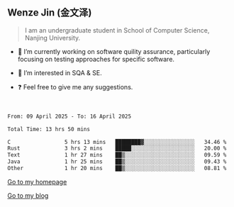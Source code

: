 ## Wenze Jin (金文泽)

> I am an undergraduate student in School of Computer Science, Nanjing University.

- 🔭 I’m currently working on software quility assurance, particularly focusing on testing approaches for specific software.
  
- 🌱 I’m interested in SQA & SE.
  
- ❓ Feel free to give me any suggestions.  

<br>  

<!--START_SECTION:waka-->

```txt
From: 09 April 2025 - To: 16 April 2025

Total Time: 13 hrs 50 mins

C                 5 hrs 13 mins   ████████▓░░░░░░░░░░░░░░░░   34.46 %
Rust              3 hrs 2 mins    █████░░░░░░░░░░░░░░░░░░░░   20.00 %
Text              1 hr 27 mins    ██▒░░░░░░░░░░░░░░░░░░░░░░   09.59 %
Java              1 hr 25 mins    ██▒░░░░░░░░░░░░░░░░░░░░░░   09.43 %
Other             1 hr 20 mins    ██▒░░░░░░░░░░░░░░░░░░░░░░   08.81 %
```

<!--END_SECTION:waka-->

[Go to my homepage](https://wenzejin.github.io)

[Go to my blog](https://wenzejin.notion.site/Wenze-Jin-s-Blog-1635e9fa7b6d80b3adcedfacc74aa717?pvs=4)
